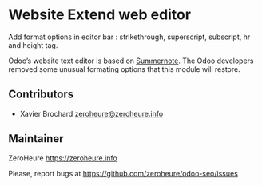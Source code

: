 Website Extend web editor
=========================

Add format options in editor bar : strikethrough, superscript,
subscript, hr and height tag.

Odoo’s website text editor is based on [Summernote]. The Odoo developers
removed some unusual formating options that this module will restore.

Contributors
------------

-   Xavier Brochard zeroheure@zeroheure.info

Maintainer
----------

ZeroHeure https://zeroheure.info

Please, report bugs at https://github.com/zeroheure/odoo-seo/issues

  [Summernote]: https://summernote.org
